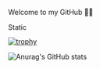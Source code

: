 Welcome to my GitHub 👨‍💻

<p><a href="https://stackoverflow.com/users/14535309/sldem">
<img src="https://img.shields.io/badge/Stack-Overflow" alt="Static Badge" width="60" height="15">
</a></p>

[![trophy](https://github-profile-trophy.vercel.app/?username=SLDem&theme=onedark)](https://github.com/SLDem/github-profile-trophy)

![Anurag's GitHub stats](https://github-readme-stats.vercel.app/api?username=SLDem&show_icons=true&theme=blue-green)
